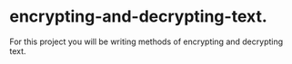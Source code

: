 # encrypting-and-decrypting-text.
For this project you will be writing methods of encrypting and decrypting text.
